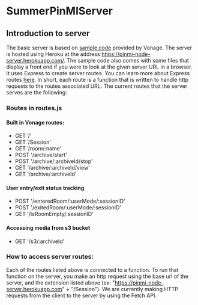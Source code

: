 # SummerPinMIServer


## Introduction to server
The basic server is based on [sample code](https://github.com/opentok/opentok-node/blob/main/sample/Archiving/README.md) provided by Vonage. The server is hosted using Heroku at the address https://pinmi-node-server.herokuapp.com/. The sample code also comes with some files that display a front end if you were to look at the given server URL in a browser. It uses Express to create server routes. You can learn more about Express routes [here](https://developer.mozilla.org/en-US/docs/Learn/Server-side/Express_Nodejs/routes). In short, each route is a function that is written to handle http requests to the routes associated URL. The current routes that the server serves are the following:

### Routes in routes.js
#### Built in Vonage routes:
* GET ‘/’
* GET ‘/Session’
* GET ‘/room/:name'
* POST '/archive/start'
* POST '/archive/:archiveId/stop'
* GET '/archive/:archiveId/view'
* GET  '/archive/:archiveId'
#### User entry/exit status tracking 
* POST '/enteredRoom/:userMode/:sessionID'
* POST '/exitedRoom/:userMode/:sessionID'
* GET '/isRoomEmpty/:sessionID'
#### Accessing media from s3 bucket 
* GET '/s3/:archiveId'

### How to access server routes:
Each of the routes listed above is connected to a function. To run that function on the server, you make an http request using the base url of the server, and the extension listed above (ex: "https://pinmi-node-server.herokuapp.com" + "/Session"). We are currently making HTTP requests from the client to the server by using the Fetch API. 

